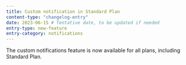 ```yaml
---
title: Custom notification in Standard Plan
content-type: "changelog-entry"
date: 2023-06-15 # Tentative date, to be updated if needed
entry-type: new-feature
entry-category: notifications
---
```

The custom notifications feature is now available for all plans, including Standard Plan.